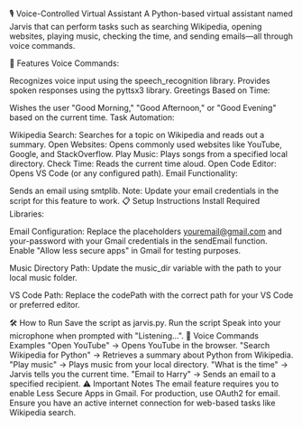 🎙️ Voice-Controlled Virtual Assistant
A Python-based virtual assistant named Jarvis that can perform tasks such as searching Wikipedia, opening websites, playing music, checking the time, and sending emails—all through voice commands.

🚀 Features
Voice Commands:

Recognizes voice input using the speech_recognition library.
Provides spoken responses using the pyttsx3 library.
Greetings Based on Time:

Wishes the user "Good Morning," "Good Afternoon," or "Good Evening" based on the current time.
Task Automation:

Wikipedia Search: Searches for a topic on Wikipedia and reads out a summary.
Open Websites: Opens commonly used websites like YouTube, Google, and StackOverflow.
Play Music: Plays songs from a specified local directory.
Check Time: Reads the current time aloud.
Open Code Editor: Opens VS Code (or any configured path).
Email Functionality:

Sends an email using smtplib.
Note: Update your email credentials in the script for this feature to work.
📋 Setup Instructions
Install Required Libraries:

Email Configuration:
Replace the placeholders youremail@gmail.com and your-password with your Gmail credentials in the sendEmail function. Enable "Allow less secure apps" in Gmail for testing purposes.

Music Directory Path:
Update the music_dir variable with the path to your local music folder.

VS Code Path:
Replace the codePath with the correct path for your VS Code or preferred editor.

🛠️ How to Run
Save the script as jarvis.py.
Run the script
Speak into your microphone when prompted with "Listening...".
🎤 Voice Commands Examples
"Open YouTube" → Opens YouTube in the browser.
"Search Wikipedia for Python" → Retrieves a summary about Python from Wikipedia.
"Play music" → Plays music from your local directory.
"What is the time" → Jarvis tells you the current time.
"Email to Harry" → Sends an email to a specified recipient.
⚠️ Important Notes
The email feature requires you to enable Less Secure Apps in Gmail. For production, use OAuth2 for email.
Ensure you have an active internet connection for web-based tasks like Wikipedia search.
